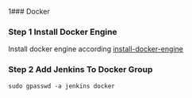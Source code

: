 1### Docker
### Step 1 Install Docker Engine
Install docker engine according [install-docker-engine](../docker/2-docker-engine.md)

### Step 2 Add Jenkins To Docker Group
```
sudo gpasswd -a jenkins docker
``` 